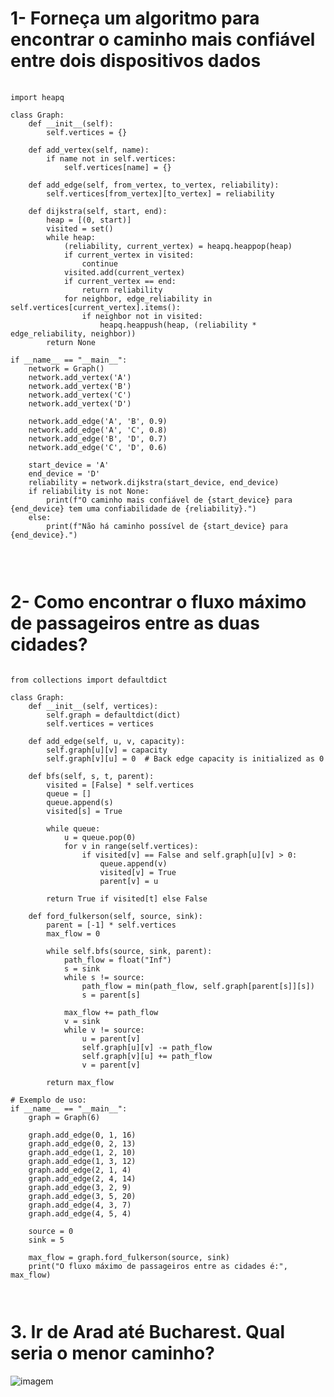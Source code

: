   <h1>1- Forneça um algoritmo para encontrar o caminho mais
confiável entre dois dispositivos dados

</h1>

   <pre> <code>
import heapq

class Graph:
    def __init__(self):
        self.vertices = {}

    def add_vertex(self, name):
        if name not in self.vertices:
            self.vertices[name] = {}

    def add_edge(self, from_vertex, to_vertex, reliability):
        self.vertices[from_vertex][to_vertex] = reliability

    def dijkstra(self, start, end):
        heap = [(0, start)]
        visited = set()
        while heap:
            (reliability, current_vertex) = heapq.heappop(heap)
            if current_vertex in visited:
                continue
            visited.add(current_vertex)
            if current_vertex == end:
                return reliability
            for neighbor, edge_reliability in self.vertices[current_vertex].items():
                if neighbor not in visited:
                    heapq.heappush(heap, (reliability * edge_reliability, neighbor))
        return None

if __name__ == "__main__":
    network = Graph()
    network.add_vertex('A')
    network.add_vertex('B')
    network.add_vertex('C')
    network.add_vertex('D')

    network.add_edge('A', 'B', 0.9)  
    network.add_edge('A', 'C', 0.8)
    network.add_edge('B', 'D', 0.7)
    network.add_edge('C', 'D', 0.6)

    start_device = 'A'
    end_device = 'D'
    reliability = network.dijkstra(start_device, end_device)
    if reliability is not None:
        print(f"O caminho mais confiável de {start_device} para {end_device} tem uma confiabilidade de {reliability}.")
    else:
        print(f"Não há caminho possível de {start_device} para {end_device}.")


    </code> </pre>

  <h1>2- Como encontrar o fluxo máximo de passageiros entre as duas cidades?</h1>

  <pre><code>
from collections import defaultdict

class Graph:
    def __init__(self, vertices):
        self.graph = defaultdict(dict)
        self.vertices = vertices

    def add_edge(self, u, v, capacity):
        self.graph[u][v] = capacity
        self.graph[v][u] = 0  # Back edge capacity is initialized as 0

    def bfs(self, s, t, parent):
        visited = [False] * self.vertices
        queue = []
        queue.append(s)
        visited[s] = True

        while queue:
            u = queue.pop(0)
            for v in range(self.vertices):
                if visited[v] == False and self.graph[u][v] > 0:
                    queue.append(v)
                    visited[v] = True
                    parent[v] = u

        return True if visited[t] else False

    def ford_fulkerson(self, source, sink):
        parent = [-1] * self.vertices
        max_flow = 0

        while self.bfs(source, sink, parent):
            path_flow = float("Inf")
            s = sink
            while s != source:
                path_flow = min(path_flow, self.graph[parent[s]][s])
                s = parent[s]

            max_flow += path_flow
            v = sink
            while v != source:
                u = parent[v]
                self.graph[u][v] -= path_flow
                self.graph[v][u] += path_flow
                v = parent[v]

        return max_flow

# Exemplo de uso:
if __name__ == "__main__":
    graph = Graph(6)  

    graph.add_edge(0, 1, 16)
    graph.add_edge(0, 2, 13)
    graph.add_edge(1, 2, 10)
    graph.add_edge(1, 3, 12)
    graph.add_edge(2, 1, 4)
    graph.add_edge(2, 4, 14)
    graph.add_edge(3, 2, 9)
    graph.add_edge(3, 5, 20)
    graph.add_edge(4, 3, 7)
    graph.add_edge(4, 5, 4)

    source = 0
    sink = 5

    max_flow = graph.ford_fulkerson(source, sink)
    print("O fluxo máximo de passageiros entre as cidades é:", max_flow)

    </code></pre>

  <h1>3. Ir de Arad até Bucharest. Qual seria o menor caminho?</h1>

  <img src="https://github.com/Luann8/levantamento-ESTRUTURA-DE-DADOS-Aula-Caio-UV-aula-1/assets/133384636/89ae1631-0e4c-462f-8c81-30e21ff6b4d2" alt="imagem">
</body>
